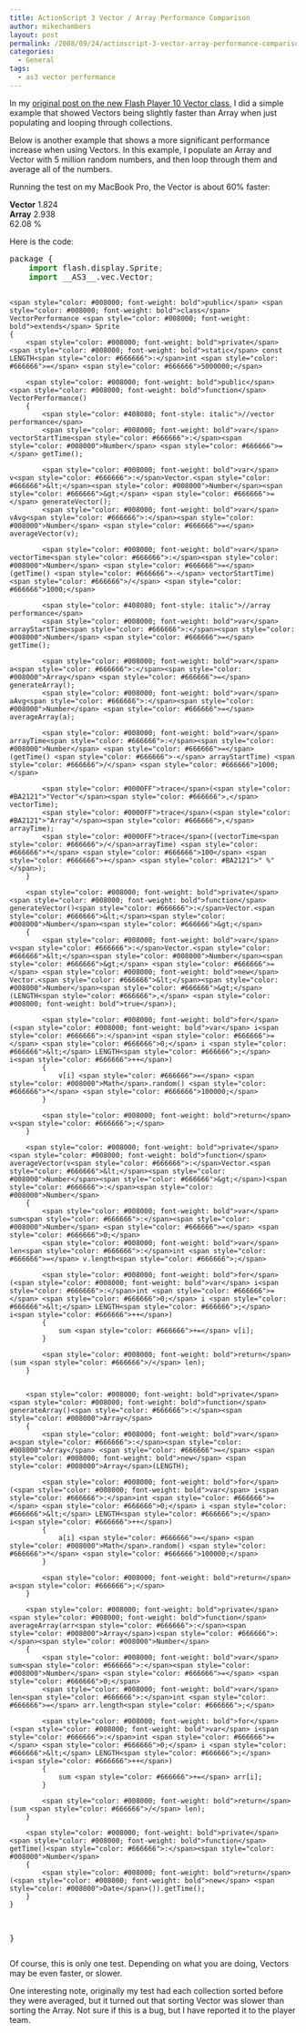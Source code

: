 ```yaml
---
title: ActionScript 3 Vector / Array Performance Comparison
author: mikechambers
layout: post
permalink: /2008/09/24/actioscript-3-vector-array-performance-comparison/
categories:
  - General
tags:
  - as3 vector performance
---
```



In my [original post on the new Flash Player 10 Vector class][1], I did a simple example that showed Vectors being slightly faster than Array when just populating and looping through collections.

Below is another example that shows a more significant performance increase when using Vectors. In this example, I populate an Array and Vector with 5 million random numbers, and then loop through them and average all of the numbers.  
<!--more-->

  
Running the test on my MacBook Pro, the Vector is about 60% faster:

**Vector** 1.824  
**Array** 2.938  
62.08 %

Here is the code:

<div class="highlight">
  <pre>package {
	<span style="color: #008000; font-weight: bold">import</span> flash.display.Sprite<span style="color: #666666">;</span>
	<span style="color: #008000; font-weight: bold">import</span> __AS3__.vec.Vector<span style="color: #666666">;</span>

	<span style="color: #008000; font-weight: bold">public</span> <span style="color: #008000; font-weight: bold">class</span> VectorPerformance <span style="color: #008000; font-weight: bold">extends</span> Sprite
	{
		<span style="color: #008000; font-weight: bold">private</span> <span style="color: #008000; font-weight: bold">static</span> const LENGTH<span style="color: #666666">:</span>int <span style="color: #666666">=</span> <span style="color: #666666">5000000;</span>
		
		<span style="color: #008000; font-weight: bold">public</span> <span style="color: #008000; font-weight: bold">function</span> VectorPerformance()
		{
			<span style="color: #408080; font-style: italic">//vector performance</span>
			<span style="color: #008000; font-weight: bold">var</span> vectorStartTime<span style="color: #666666">:</span><span style="color: #008000">Number</span> <span style="color: #666666">=</span> getTime();
			
			<span style="color: #008000; font-weight: bold">var</span> v<span style="color: #666666">:</span>Vector.<span style="color: #666666">&lt;</span><span style="color: #008000">Number</span><span style="color: #666666">&gt;</span> <span style="color: #666666">=</span> generateVector();
			<span style="color: #008000; font-weight: bold">var</span> vAvg<span style="color: #666666">:</span><span style="color: #008000">Number</span> <span style="color: #666666">=</span> averageVector(v);
			
			<span style="color: #008000; font-weight: bold">var</span> vectorTime<span style="color: #666666">:</span><span style="color: #008000">Number</span> <span style="color: #666666">=</span> (getTime() <span style="color: #666666">-</span> vectorStartTime) <span style="color: #666666">/</span> <span style="color: #666666">1000;</span>
			
			<span style="color: #408080; font-style: italic">//array performance</span>
			<span style="color: #008000; font-weight: bold">var</span> arrayStartTime<span style="color: #666666">:</span><span style="color: #008000">Number</span> <span style="color: #666666">=</span> getTime();
			
			<span style="color: #008000; font-weight: bold">var</span> a<span style="color: #666666">:</span><span style="color: #008000">Array</span> <span style="color: #666666">=</span> generateArray();
			<span style="color: #008000; font-weight: bold">var</span> aAvg<span style="color: #666666">:</span><span style="color: #008000">Number</span> <span style="color: #666666">=</span> averageArray(a);
			
			<span style="color: #008000; font-weight: bold">var</span> arrayTime<span style="color: #666666">:</span><span style="color: #008000">Number</span> <span style="color: #666666">=</span> (getTime() <span style="color: #666666">-</span> arrayStartTime) <span style="color: #666666">/</span> <span style="color: #666666">1000;</span>
			
			<span style="color: #0000FF">trace</span>(<span style="color: #BA2121">"Vector"</span><span style="color: #666666">,</span> vectorTime);
			<span style="color: #0000FF">trace</span>(<span style="color: #BA2121">"Array"</span><span style="color: #666666">,</span> arrayTime);
			<span style="color: #0000FF">trace</span>((vectorTime<span style="color: #666666">/</span>arrayTime) <span style="color: #666666">*</span> <span style="color: #666666">100</span> <span style="color: #666666">+</span> <span style="color: #BA2121">" %"</span>);
		}
		
		<span style="color: #008000; font-weight: bold">private</span> <span style="color: #008000; font-weight: bold">function</span> generateVector()<span style="color: #666666">:</span>Vector.<span style="color: #666666">&lt;</span><span style="color: #008000">Number</span><span style="color: #666666">&gt;</span>
		{
			<span style="color: #008000; font-weight: bold">var</span> v<span style="color: #666666">:</span>Vector.<span style="color: #666666">&lt;</span><span style="color: #008000">Number</span><span style="color: #666666">&gt;</span> <span style="color: #666666">=</span> <span style="color: #008000; font-weight: bold">new</span> Vector.<span style="color: #666666">&lt;</span><span style="color: #008000">Number</span><span style="color: #666666">&gt;</span>(LENGTH<span style="color: #666666">,</span> <span style="color: #008000; font-weight: bold">true</span>);
			
			<span style="color: #008000; font-weight: bold">for</span>(<span style="color: #008000; font-weight: bold">var</span> i<span style="color: #666666">:</span>int <span style="color: #666666">=</span> <span style="color: #666666">0;</span> i <span style="color: #666666">&lt;</span> LENGTH<span style="color: #666666">;</span> i<span style="color: #666666">++</span>)
			{
				v[i] <span style="color: #666666">=</span> <span style="color: #008000">Math</span>.random() <span style="color: #666666">*</span> <span style="color: #666666">100000;</span>
			}
		
			<span style="color: #008000; font-weight: bold">return</span> v<span style="color: #666666">;</span>	
		}
		
		<span style="color: #008000; font-weight: bold">private</span> <span style="color: #008000; font-weight: bold">function</span> averageVector(v<span style="color: #666666">:</span>Vector.<span style="color: #666666">&lt;</span><span style="color: #008000">Number</span><span style="color: #666666">&gt;</span>)<span style="color: #666666">:</span><span style="color: #008000">Number</span>
		{			
			<span style="color: #008000; font-weight: bold">var</span> sum<span style="color: #666666">:</span><span style="color: #008000">Number</span> <span style="color: #666666">=</span> <span style="color: #666666">0;</span>
			<span style="color: #008000; font-weight: bold">var</span> len<span style="color: #666666">:</span>int <span style="color: #666666">=</span> v.length<span style="color: #666666">;</span>
			
			<span style="color: #008000; font-weight: bold">for</span>(<span style="color: #008000; font-weight: bold">var</span> i<span style="color: #666666">:</span>int <span style="color: #666666">=</span> <span style="color: #666666">0;</span> i <span style="color: #666666">&lt;</span> LENGTH<span style="color: #666666">;</span> i<span style="color: #666666">++</span>)
			{
				sum <span style="color: #666666">+=</span> v[i];
			}
			
			<span style="color: #008000; font-weight: bold">return</span> (sum <span style="color: #666666">/</span> len);
		}
		
		
		<span style="color: #008000; font-weight: bold">private</span> <span style="color: #008000; font-weight: bold">function</span> generateArray()<span style="color: #666666">:</span><span style="color: #008000">Array</span>
		{
			<span style="color: #008000; font-weight: bold">var</span> a<span style="color: #666666">:</span><span style="color: #008000">Array</span> <span style="color: #666666">=</span> <span style="color: #008000; font-weight: bold">new</span> <span style="color: #008000">Array</span>(LENGTH);
			
			<span style="color: #008000; font-weight: bold">for</span>(<span style="color: #008000; font-weight: bold">var</span> i<span style="color: #666666">:</span>int <span style="color: #666666">=</span> <span style="color: #666666">0;</span> i <span style="color: #666666">&lt;</span> LENGTH<span style="color: #666666">;</span> i<span style="color: #666666">++</span>)
			{
				a[i] <span style="color: #666666">=</span> <span style="color: #008000">Math</span>.random() <span style="color: #666666">*</span> <span style="color: #666666">100000;</span>
			}
		
			<span style="color: #008000; font-weight: bold">return</span> a<span style="color: #666666">;</span>	
		}
		
		<span style="color: #008000; font-weight: bold">private</span> <span style="color: #008000; font-weight: bold">function</span> averageArray(arr<span style="color: #666666">:</span><span style="color: #008000">Array</span>)<span style="color: #666666">:</span><span style="color: #008000">Number</span>
		{			
			<span style="color: #008000; font-weight: bold">var</span> sum<span style="color: #666666">:</span><span style="color: #008000">Number</span> <span style="color: #666666">=</span> <span style="color: #666666">0;</span>
			<span style="color: #008000; font-weight: bold">var</span> len<span style="color: #666666">:</span>int <span style="color: #666666">=</span> arr.length<span style="color: #666666">;</span>
			
			<span style="color: #008000; font-weight: bold">for</span>(<span style="color: #008000; font-weight: bold">var</span> i<span style="color: #666666">:</span>int <span style="color: #666666">=</span> <span style="color: #666666">0;</span> i <span style="color: #666666">&lt;</span> LENGTH<span style="color: #666666">;</span> i<span style="color: #666666">++</span>)
			{
				sum <span style="color: #666666">+=</span> arr[i];
			}
			
			<span style="color: #008000; font-weight: bold">return</span> (sum <span style="color: #666666">/</span> len);
		}		
		
		<span style="color: #008000; font-weight: bold">private</span> <span style="color: #008000; font-weight: bold">function</span> getTime()<span style="color: #666666">:</span><span style="color: #008000">Number</span>
		{
			<span style="color: #008000; font-weight: bold">return</span> (<span style="color: #008000; font-weight: bold">new</span> <span style="color: #008000">Date</span>()).getTime();
		}
	}
}
</pre>
</div>

Of course, this is only one test. Depending on what you are doing, Vectors may be even faster, or slower.

One interesting note, originally my test had each collection sorted before they were averaged, but it turned out that sorting Vector was slower than sorting the Array. Not sure if this is a bug, but I have reported it to the player team.

 [1]: http://www.mikechambers.com/blog/2008/08/19/using-vectors-in-actionscript-3-and-flash-player-10/